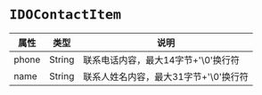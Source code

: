 # `IDOContactItem`

| 属性        | 类型    | 说明         |
| ----------- | ------- | ------------ |
| phone | String | 联系电话内容，最大14字节+'\0'换行符 |
| name | String | 联系人姓名内容，最大31字节+'\0'换行符 |
